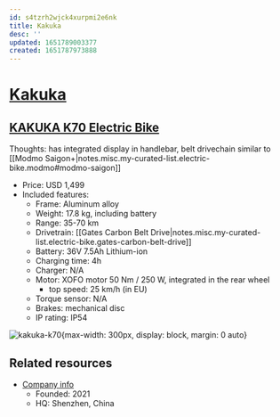 ```yaml
---
id: s4tzrh2wjck4xurpmi2e6nk
title: Kakuka
desc: ''
updated: 1651789003377
created: 1651787973888
---
```

# [Kakuka](https://www.kakuka.com/)

## [KAKUKA K70 Electric Bike](https://www.kakuka.com/products/kakuka-k70-electric-flat-bar-road-bike?variant=41369428689084)

Thoughts: has integrated display in handlebar, belt drivechain similar to [[Modmo Saigon+|notes.misc.my-curated-list.electric-bike.modmo#modmo-saigon]]

- Price: USD 1,499
- Included features:
    - Frame: Aluminum alloy
    - Weight: 17.8 kg, including battery
    - Range: 35-70 km
    - Drivetrain: [[Gates Carbon Belt Drive|notes.misc.my-curated-list.electric-bike.gates-carbon-belt-drive]]
    - Battery: 36V 7.5Ah Lithium-ion
    - Charging time: 4h
    - Charger: N/A
    - Motor: XOFO motor 50 Nm / 250 W, integrated in the rear wheel
        - top speed: 25 km/h (in EU)
    - Torque sensor: N/A
    - Brakes: mechanical disc
    - IP rating: IP54

![kakuka-k70](https://cdn.shopify.com/s/files/1/0503/7411/5516/products/1200x1200_5_1800x1800.jpg?v=1651221975){max-width: 300px, display: block, margin: 0 auto}

## Related resources

- [Company info](https://www.kakuka.com/pages/about-us)
    - Founded: 2021
    - HQ: Shenzhen, China
